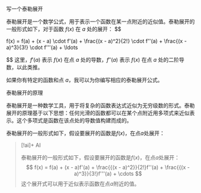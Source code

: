 写一个泰勒展开

泰勒展开是一个数学公式，用于表示一个函数在某一点附近的近似值。泰勒展开的一般形式如下，对于函数 $f(x)$ 在 $a$ 处的展开：
$$

f(x) = f(a) + (x - a) \cdot f'(a) + \frac{(x - a)^2}{2!} \cdot f''(a) + \frac{(x - a)^3}{3!} \cdot f'''(a) + \ldots

$$
这里，$f'(a)$ 表示 $f(x)$ 在点 $a$ 处的导数，$f''(a)$ 表示 $f(x)$ 在点 $a$ 处的二阶导数，以此类推。

如果你有特定的函数和点 $a$，我可以为你编写相应的泰勒展开公式。

泰勒展开的原理

泰勒展开是一种数学工具，用于将复杂的函数表达式近似为无穷级数的形式。泰勒展开的原理基于以下思想：任何光滑的函数都可以在某个点附近用多项式来近似表示。这个多项式是函数在该点处的导数值构建而成的。

泰勒展开的一般形式如下，假设要展开的函数是$f(x)$，在点$a$处展开：
> [!ai]+ AI
>
> 泰勒展开的一般形式如下，假设要展开的函数是$f(x)$，在点$a$处展开：
>$$ 
> f(x) = f(a) + (x - a)f'(a) + \frac{{(x - a)^2}}{2!}f''(a) + \frac{{(x - a)^3}}{3!}f'''(a) + \cdots
> $$
> 这个展开式可以用于近似表示函数在点$a$附近的值。




